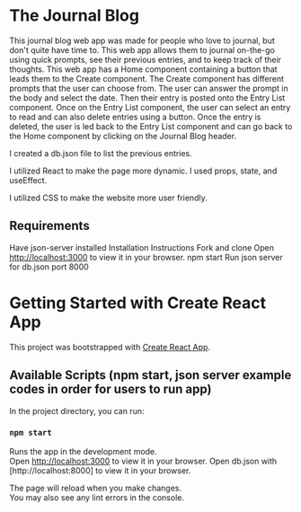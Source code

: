 # The Journal Blog

This journal blog web app was made for people who love to journal, but don't quite have time to. This web app allows them to journal on-the-go using quick prompts, see their previous entries, and to keep track of their thoughts. This web app has a Home component containing a button that leads them to the Create component. The Create component has different prompts that the user can choose from. The user can answer the prompt in the body and select the date. Then their entry is posted onto the Entry List component. Once on the Entry List component, the user can select an entry to read and can also delete entries using a button. Once the entry is deleted, the user is led back to the Entry List component and can go back to the Home component by clicking on the Journal Blog header.

I created a db.json file to list the previous entries.

I utilized React to make the page more dynamic. I used props, state, and useEffect.

I utilized CSS to make the website more user friendly.

## Requirements

Have json-server installed
Installation Instructions
Fork and clone
Open [http://localhost:3000](http://localhost:3000) to view it in your browser.
npm start
Run json server for db.json port 8000

# Getting Started with Create React App

This project was bootstrapped with [Create React App](https://github.com/facebook/create-react-app).

## Available Scripts (npm start, json server example codes in order for users to run app)

In the project directory, you can run:

### `npm start`

Runs the app in the development mode.\
Open [http://localhost:3000](http://localhost:3000) to view it in your browser.
Open db.json with [http://localhost:8000] to view it in your browser.

The page will reload when you make changes.\
You may also see any lint errors in the console.
